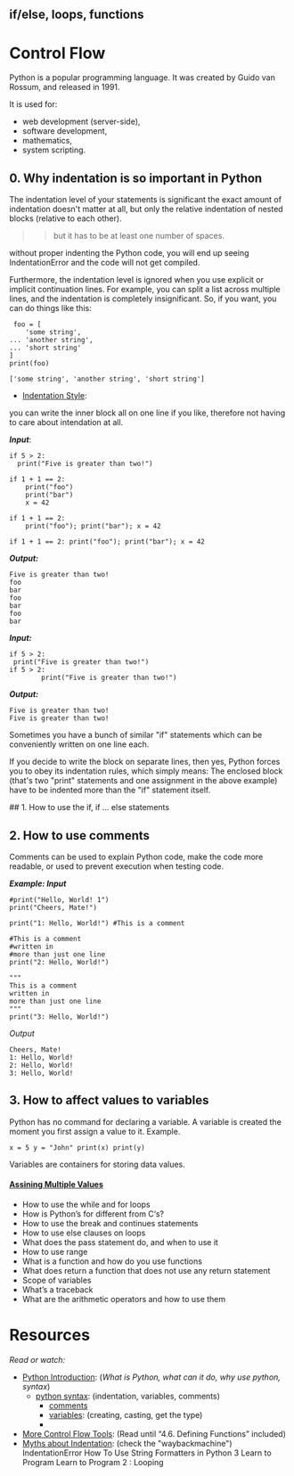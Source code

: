 ## if/else, loops, functions
Control Flow
=============

Python is a popular programming language. It was created by Guido van Rossum, and released in 1991.

It is used for:

* web development (server-side),
* software development,
* mathematics,
* system scripting.

## 0. Why indentation is so important in Python

The indentation level of your statements is significant
the exact amount of indentation doesn't matter at all, but only the relative indentation of nested blocks (relative to each other).

>>but it has to be at least one number of spaces.

without proper indenting the Python code, you will end up seeing IndentationError and the code will not get compiled.

Furthermore, the indentation level is ignored when you use explicit or implicit continuation lines. For example, you can split a list across multiple lines, and the indentation is completely insignificant. So, if you want, you can do things like this:

```
 foo = [
    'some string',
... 'another string',
... 'short string'
]
print(foo)

['some string', 'another string', 'short string']
```

* [Indentation Style](https://www.w3schools.com/python/gloss_python_indentation.asp):

you can write the inner block all on one line if you like, therefore not having to care about intendation at all.

***Input***:

```
if 5 > 2:
  print("Five is greater than two!")

if 1 + 1 == 2:
    print("foo")
    print("bar")
    x = 42

if 1 + 1 == 2:
    print("foo"); print("bar"); x = 42

if 1 + 1 == 2: print("foo"); print("bar"); x = 42
```

***Output:***
```
Five is greater than two!
foo
bar
foo
bar
foo
bar
```
***Input:***

```
if 5 > 2:
 print("Five is greater than two!")  
if 5 > 2:
        print("Five is greater than two!")
```

***Output:***

```
Five is greater than two!
Five is greater than two!
```
<p>
Sometimes you have a bunch of similar "if" statements which can be conveniently written on one line each.

If you decide to write the block on separate lines, then yes, Python forces you to obey its indentation rules, which simply means: The enclosed block (that's two "print" statements and one assignment in the above example) have to be indented more than the "if" statement itself. 
</p>
## 1. How to use the if, if ... else statements

## 2. How to use comments
<p>
Comments can be used to explain Python code, make the code more readable, or used to prevent execution when testing code.
</p>

***Example: Input***

```
#print("Hello, World! 1")
print("Cheers, Mate!")

print("1: Hello, World!") #This is a comment

#This is a comment
#written in
#more than just one line
print("2: Hello, World!")

"""
This is a comment
written in
more than just one line
"""
print("3: Hello, World!")
```

*Output*

```
Cheers, Mate!
1: Hello, World!
2: Hello, World!
3: Hello, World!
```

## 3. How to affect values to variables
Python has no command for declaring a variable. A variable is created the moment you first assign a value to it. Example.

```
x = 5 y = "John" print(x) print(y)
```

Variables are containers for storing data values.

#### [Assining Multiple Values](https://www.w3schools.com/python/python_variables_multiple.asp)


* How to use the while and for loops
* How is Python’s for different from C‘s?
* How to use the break and continues statements
* How to use else clauses on loops
* What does the pass statement do, and when to use it
* How to use range
* What is a function and how do you use functions
* What does return a function that does not use any return statement
* Scope of variables
* What’s a traceback
* What are the arithmetic operators and how to use them

Resources
=========

*Read or watch:*

- [Python Introduction](https://www.w3schools.com/python/python_intro.asp): (*What is Python, what can it do, why use python, syntax*)
  * [python syntax](https://www.w3schools.com/python/python_syntax.asp): (indentation, variables, comments)
    * [comments](https://www.w3schools.com/python/python_comments.asp)
    * [variables](https://www.w3schools.com/python/python_variables.asp): (creating, casting, get the type)
	* 
- [More Control Flow Tools](https://docs.python.org/3/tutorial/controlflow.html#more-control-flow-tools): (Read until “4.6. Defining Functions” included)
- [Myths about Indentation](https://web.archive.org/web/20180218162410/http://www.secnetix.de/~olli/Python/block_indentation.hawk): (check the "waybackmachine")
IndentationError
How To Use String Formatters in Python 3
Learn to Program
Learn to Program 2 : Looping
